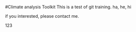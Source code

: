 #Climate analysis Toolkit
This is a test of git training.
ha, he, hi

if you interested, please contact me.

123
